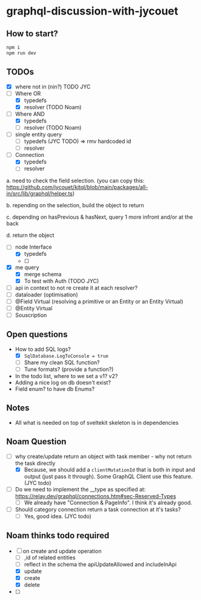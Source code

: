 # graphql-discussion-with-jycouet

## How to start?

```bash
npm i
npm run dev
```

## TODOs

- [x] where not in (nin?) TODO JYC
- [ ] Where OR
  - [x] typedefs
  - [x] resolver (TODO Noam)
- [ ] Where AND
  - [x] typedefs
  - [ ] resolver (TODO Noam)
- [ ] single entity query
  - [ ] typedefs (JYC TODO) => rmv hardcoded id
  - [ ] resolver
- [ ] Connection
  - [x] typedefs
  - [ ] resolver

a. need to check the field selection. (you can copy this:
https://github.com/jycouet/kitql/blob/main/packages/all-in/src/lib/graphql/helper.ts)

b. repending on the selection, build the object to return

c. depending on hasPrevious & hasNext, query 1 more infront and/or at the back

d. return the object

- [ ] node Interface
  - [x] typedefs
  - [ ]
- [x] me query
  - [x] merge schema
  - [x] To test with Auth (TODO JYC)
- [ ] api in context to not re create it at each resolver?
- [ ] dataloader (optimisation)
- [ ] @Field Virtual (resolving a primitive or an Entity or an Entity Virtual)
- [ ] @Entity Virtual
- [ ] Souscription

## Open questions

- How to add SQL logs?
  - [x] `SqlDatabase.LogToConsole = true`
  - [ ] Share my clean SQL function?
  - [ ] Tune formats? (provide a function?)
- In the todo list, where to we set a v1? v2?
- Adding a nice log on db doesn't exist?
- Field enum? to have db Enums?

## Notes

- All what is needed on top of sveltekit skeleton is in dependencies

## Noam Question

- [ ] why create/update return an object with task member - why not return the task directly
  - [x] Because, we should add a `clientMutationId` that is both in input and output (just pass it
        through). Some GraphQL Client use this feature. (JYC todo)
- [ ] Do we need to implement the \_\_type as specified at:
      https://relay.dev/graphql/connections.htm#sec-Reserved-Types
  - [ ] We already have "Connection & PageInfo". I think it's already good.
- [ ] Should category connection return a task connection at it's tasks?
  - [ ] Yes, good idea. (JYC todo)

## Noam thinks todo required

- [ ] on create and update operation
  - [ ] ,id of related entities
  - [ ] reflect in the schema the apiUpdateAllowed and includeInApi
  - [x] update
  - [x] create
  - [x] delete
- [ ]
